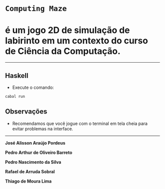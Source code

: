 # `Computing Maze` 

# é um jogo 2D de simulação de labirinto em um contexto do curso de Ciência da Computação.
***

## Haskell

- Execute o comando:

```
cabal run
```

## Observações

- Recomendamos que você jogue com o terminal em tela cheia para evitar problemas na interface.

***
**José Alisson Araújo Pordeus**

**Pedro Arthur de Oliveiro Barreto**

**Pedro Nascimento da Silva**

**Rafael de Arruda Sobral**

**Thiago de Moura Lima**
